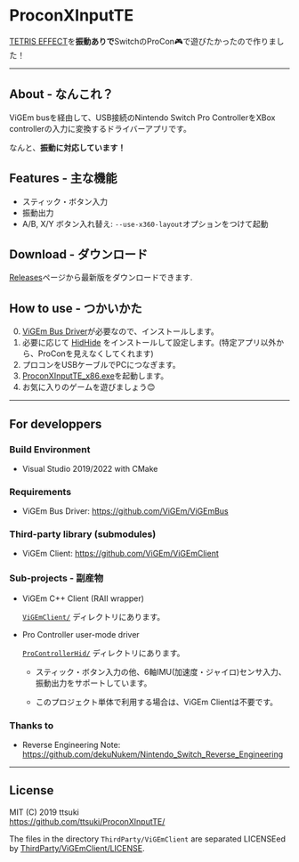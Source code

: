 # ProconXInputTE

[TETRIS EFFECT](http://www.tetriseffect.game/)を**振動ありで**SwitchのProCon🎮で遊びたかったので作りました！

---

## About - なんこれ？

ViGEm busを経由して、USB接続のNintendo Switch Pro ControllerをXBox controllerの入力に変換するドライバーアプリです。

なんと、**振動に対応しています！**


## Features - 主な機能

- スティック・ボタン入力
- 振動出力
- A/B, X/Y ボタン入れ替え: `--use-x360-layout`オプションをつけて起動

## Download - ダウンロード

[Releases](https://github.com/ttsuki/ProconXInputTE/releases/latest)ページから最新版をダウンロードできます.

## How to use - つかいかた

 0. [ViGEm Bus Driver](https://github.com/ViGEm/ViGEmBus/releases)が必要なので、インストールします。
 1. 必要に応じて [HidHide](https://github.com/ViGEm/HidHide/releases) をインストールして設定します。(特定アプリ以外から、ProConを見えなくしてくれます)
 2. プロコンをUSBケーブルでPCにつなぎます。
 3. [ProconXInputTE_x86.exe](https://github.com/ttsuki/ProconXInputTE/releases/latest)を起動します。
 4. お気に入りのゲームを遊びましょう😊

---


## For developpers

### Build Environment

  - Visual Studio 2019/2022 with CMake


### Requirements

  - ViGEm Bus Driver: https://github.com/ViGEm/ViGEmBus


### Third-party library (submodules)

  - ViGEm Client: https://github.com/ViGEm/ViGEmClient


### Sub-projects - 副産物

- ViGEm C++ Client (RAII wrapper)

    [`ViGEmClient/`](ViGEmClient/) ディレクトリにあります。

- Pro Controller user-mode driver

    [`ProControllerHid/`](ProControllerHid/) ディレクトリにあります。

    - スティック・ボタン入力の他、6軸IMU(加速度・ジャイロ)センサ入力、振動出力をサポートしています。

    - このプロジェクト単体で利用する場合は、ViGEm Clientは不要です。


### Thanks to

  - Reverse Engineering Note: https://github.com/dekuNukem/Nintendo_Switch_Reverse_Engineering


---

## License

  MIT (C) 2019 ttsuki  
  https://github.com/ttsuki/ProconXInputTE/  

  The files in the directory `ThirdParty/ViGEmClient` are separated LICENSEed by [ThirdParty/ViGEmClient/LICENSE](ThirdParty/ViGEmClient/LICENSE).